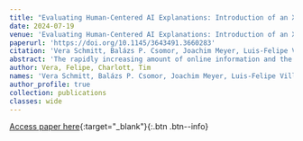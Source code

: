 ```yaml
---
title: "Evaluating Human-Centered AI Explanations: Introduction of an XAI Evaluation Framework for Fact-Checking"
date: 2024-07-19
venue: 'Evaluating Human-Centered AI Explanations: Introduction of an XAI Evaluation Framework for Fact-Checking. In Proceedings of the 3rd ACM International Workshop on Multimedia AI against Disinformation (MAD24). Association for Computing Machinery, New York, NY, USA, 91–100.'
paperurl: 'https://doi.org/10.1145/3643491.3660283'
citation: 'Vera Schmitt, Balázs P. Csomor, Joachim Meyer, Luis-Felipe Villa-Areas, Charlott Jakob, Tim Polzehl, and Sebastian Möller (2024). Evaluating Human-Centered AI Explanations: Introduction of an XAI Evaluation Framework for Fact-Checking. In Proceedings of the 3rd ACM International Workshop on Multimedia AI against Disinformation (MAD24). Association for Computing Machinery, New York, NY, USA, 91–100.'
abstract: 'The rapidly increasing amount of online information and the advent of Generative Artificial Intelligence (GenAI) make the manual verification of information impractical. Consequently, AI systems are deployed to detect disinformation and deepfakes. Prior studies have indicated that combining AI and human capabilities yields enhanced performance in detecting disinformation. Furthermore, the European Union (EU) AI Act mandates human supervision for AI applications in areas impacting essential human rights, like freedom of speech, necessitating that AI systems be transparent and provide adequate explanations to ensure comprehensibility. Extensive research has been conducted on incorporating explainability (XAI) attributes to augment AI transparency, yet these often miss a human-centric assessment. The effectiveness of such explanations also varies with the user’s prior knowledge and personal attributes. Therefore, we developed a framework for validating XAI features for the collaborative human-AI fact-checking task. The framework allows the testing of XAI features with objective and subjective evaluation dimensions and follows human-centric design principles when displaying information about the AI system to the users. The framework was tested in a crowdsourcing experiment with 433 participants, including 406 crowdworkers and 27 journalists for the collaborative disinformation detection task. The tested XAI features increase the AI system’s perceived usefulness, understandability, and trust. With this publication, the XAI evaluation framework is made open source.'
author: Vera, Felipe, Charlott, Tim
names: 'Vera Schmitt, Balázs P. Csomor, Joachim Meyer, Luis-Felipe Villa-Areas, Charlott Jakob, Tim Polzehl, and Sebastian Möller'
author_profile: true
collection: publications
classes: wide
---
```


[Access paper here](https://doi.org/10.1145/3643491.3660283){:target="_blank"}{:.btn .btn--info}

